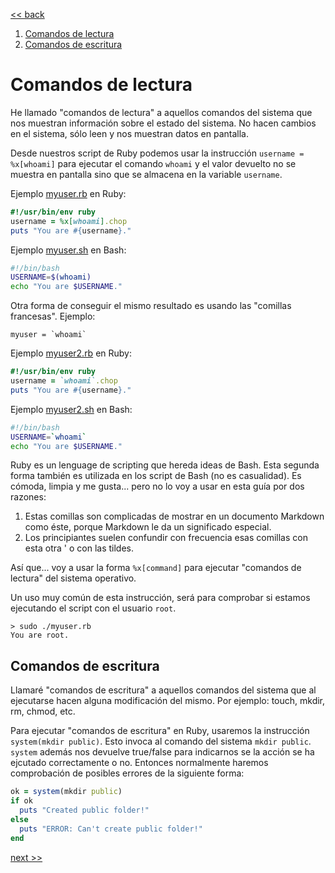 [<< back](../README.md)

1. [Comandos de lectura](#comandos-de-lectura)
2. [Comandos de escritura](#comandos-de-escritura)

# Comandos de lectura

He llamado "comandos de lectura" a aquellos comandos del sistema que nos muestran información sobre el estado del sistema. No hacen cambios en el sistema, sólo leen y nos muestran datos en pantalla.

Desde nuestros script de Ruby podemos usar la instrucción `username = %x[whoami]` para ejecutar el comando `whoami` y el valor devuelto no se muestra en pantalla sino que se almacena en la variable `username`.

Ejemplo [myuser.rb](example/myuser.rb) en Ruby:

```ruby
#!/usr/bin/env ruby
username = %x[whoami].chop
puts "You are #{username}."
```

Ejemplo [myuser.sh](example/myuser.sh) en Bash:

```bash
#!/bin/bash
USERNAME=$(whoami)
echo "You are $USERNAME."
```

Otra forma de conseguir el mismo resultado es usando las "comillas francesas". Ejemplo:

```
myuser = `whoami`
```

Ejemplo [myuser2.rb](example/myuser2.rb) en Ruby:

```ruby
#!/usr/bin/env ruby
username = `whoami`.chop
puts "You are #{username}."
```

Ejemplo [myuser2.sh](example/myuser2.sh) en Bash:

```bash
#!/bin/bash
USERNAME=`whoami`
echo "You are $USERNAME."
```

Ruby es un lenguage de scripting que hereda ideas de Bash. Esta segunda forma también es utilizada en los script de Bash (no es casualidad). Es cómoda, limpia y me gusta... pero no lo voy a usar en esta guía por dos razones:

1. Estas comillas son complicadas de mostrar en un documento Markdown como éste, porque Markdown le da un significado especial.
2. Los principiantes suelen confundir con frecuencia esas comillas con esta otra ' o con las tildes.

Así que... voy a usar la forma `%x[command]` para ejecutar "comandos de lectura" del sistema operativo.

Un uso muy común de esta instrucción, será para comprobar si estamos ejecutando el script con el usuario `root`.

```
> sudo ./myuser.rb
You are root.
```

## Comandos de escritura

Llamaré "comandos de escritura" a aquellos comandos del sistema que al ejecutarse hacen alguna modificación del mismo. Por ejemplo: touch, mkdir, rm, chmod, etc.

Para ejecutar "comandos de escritura" en Ruby, usaremos la instrucción `system(mkdir public)`. Esto invoca al comando del sistema `mkdir public`. `system` además nos devuelve true/false para indicarnos se la acción se ha ejcutado correctamente o no. Entonces normalmente haremos comprobación de posibles errores de la siguiente forma:
```ruby
ok = system(mkdir public)
if ok
  puts "Created public folder!"
else
  puts "ERROR: Can't create public folder!"
end  
```

[next >>](instalar-software.md)
